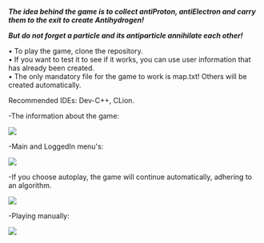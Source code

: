 ***The idea behind the game is to collect antiProton, antiElectron and carry them to the exit to create Antihydrogen!***

***But do not forget a particle and its antiparticle annihilate each other!***

• To play the game, clone the repository.  
• If you want to test it to see if it works, you can use user information that has already been created.  
• The only mandatory file for the game to work is map.txt! Others will be created automatically.

Recommended IDEs: Dev-C++, CLion.
 
   

-The information about the game:

![](https://github.com/lukascakici/antimatter-maze/assets/102418854/55369c8f-402c-4159-a998-21e08a02cf9b)

-Main and LoggedIn menu's:

![](https://github.com/lukascakici/antimatter-maze/assets/102418854/f504d565-31e1-4ca1-b4cd-f0d418ffc961)

-If you choose autoplay, the game will continue automatically, adhering to an algorithm.

![](https://github.com/lukascakici/antimatter-maze/assets/102418854/8fa33fa5-7f46-447b-bec3-466e179bec28)

-Playing manually:

![](https://github.com/lukascakici/antimatter-maze/assets/102418854/65d94d11-64df-40a2-b0d3-c062444ac67e)



